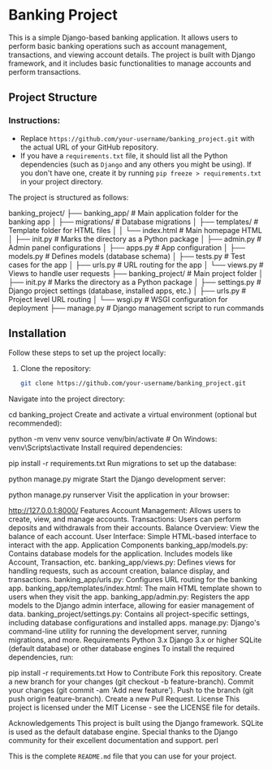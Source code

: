 # Banking Project

This is a simple Django-based banking application. It allows users to perform basic banking operations such as account management, transactions, and viewing account details. The project is built with Django framework, and it includes basic functionalities to manage accounts and perform transactions.

## Project Structure

### Instructions:
- Replace `https://github.com/your-username/banking_project.git` with the actual URL of your GitHub repository.
- If you have a `requirements.txt` file, it should list all the Python dependencies (such as `Django` and any others you might be using). If you don't have one, create it by running `pip freeze > requirements.txt` in your project directory.

The project is structured as follows:

banking_project/ ├── banking_app/ # Main application folder for the banking app │ ├── migrations/ # Database migrations │ ├── templates/ # Template folder for HTML files │ │ └── index.html # Main homepage HTML │ ├── init.py # Marks the directory as a Python package │ ├── admin.py # Admin panel configurations │ ├── apps.py # App configuration │ ├── models.py # Defines models (database schema) │ ├── tests.py # Test cases for the app │ ├── urls.py # URL routing for the app │ └── views.py # Views to handle user requests ├── banking_project/ # Main project folder │ ├── init.py # Marks the directory as a Python package │ ├── settings.py # Django project settings (database, installed apps, etc.) │ ├── urls.py # Project level URL routing │ └── wsgi.py # WSGI configuration for deployment ├── manage.py # Django management script to run commands

## Installation

Follow these steps to set up the project locally:

1. Clone the repository:
   ```bash
   git clone https://github.com/your-username/banking_project.git
Navigate into the project directory:


cd banking_project
Create and activate a virtual environment (optional but recommended):

python -m venv venv
source venv/bin/activate   # On Windows: venv\Scripts\activate
Install required dependencies:

pip install -r requirements.txt
Run migrations to set up the database:


python manage.py migrate
Start the Django development server:

python manage.py runserver
Visit the application in your browser:


http://127.0.0.1:8000/
Features
Account Management: Allows users to create, view, and manage accounts.
Transactions: Users can perform deposits and withdrawals from their accounts.
Balance Overview: View the balance of each account.
User Interface: Simple HTML-based interface to interact with the app.
Application Components
banking_app/models.py: Contains database models for the application. Includes models like Account, Transaction, etc.
banking_app/views.py: Defines views for handling requests, such as account creation, balance display, and transactions.
banking_app/urls.py: Configures URL routing for the banking app.
banking_app/templates/index.html: The main HTML template shown to users when they visit the app.
banking_app/admin.py: Registers the app models to the Django admin interface, allowing for easier management of data.
banking_project/settings.py: Contains all project-specific settings, including database configurations and installed apps.
manage.py: Django's command-line utility for running the development server, running migrations, and more.
Requirements
Python 3.x
Django 3.x or higher
SQLite (default database) or other database engines
To install the required dependencies, run:

pip install -r requirements.txt
How to Contribute
Fork this repository.
Create a new branch for your changes (git checkout -b feature-branch).
Commit your changes (git commit -am 'Add new feature').
Push to the branch (git push origin feature-branch).
Create a new Pull Request.
License
This project is licensed under the MIT License - see the LICENSE file for details.

Acknowledgements
This project is built using the Django framework.
SQLite is used as the default database engine.
Special thanks to the Django community for their excellent documentation and support.
perl

This is the complete `README.md` file that you can use for your project.
